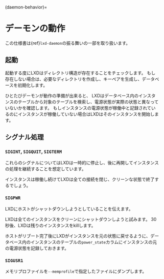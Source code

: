 (daemon-behavior)=
# デーモンの動作

この仕様書は{ref}`lxd-daemon`の振る舞いの一部を取り扱います。

## 起動

起動する度にLXDはディレクトリ構造が存在することをチェックします。
もし存在しない場合は、必要なディレクトリを作成し、キーペアを生成し、データベースを初期化します。

ひとたびデーモンが動作の準備が出来ると、 LXDはデータベース内のインスタンスのテーブルから対象のテーブルを検索し、電源状態が実際の状態と異なっていないかを確認します。
もしインスタンスの電源状態が稼働中と記録されているのにインスタンスが稼働していない場合はLXDはそのインスタンスを開始します。

## シグナル処理

### `SIGINT`, `SIGQUIT`, `SIGTERM`

これらのシグナルについてはLXDは一時的に停止し、後に再開してインスタンスの処理を継続することを想定しています。

インスタンスは稼働し続けてLXDは全ての接続を閉じ、クリーンな状態で終了するでしょう。

### `SIGPWR`

LXDにホストがシャットダウンしようとしていることを伝えます。

LXDは全てのインスタンスをクリーンにシャットダウンしようと試みます。
30秒後、LXDは残りのインスタンスをkillします。

ホストがリブート完了後にLXDがインスタンスを元の状態に戻せるように、データベース内のインスタンスのテーブルの`power_state`カラムにインスタンスの元の電源状態を記録しておきます。

### `SIGUSR1`

メモリプロファイルを`--memprofile`で指定したファイルにダンプします。
